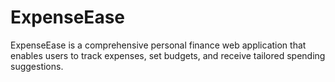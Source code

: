 # ExpenseEase
ExpenseEase is a comprehensive personal finance web application that enables users to track expenses, set budgets, and receive tailored spending suggestions. 

